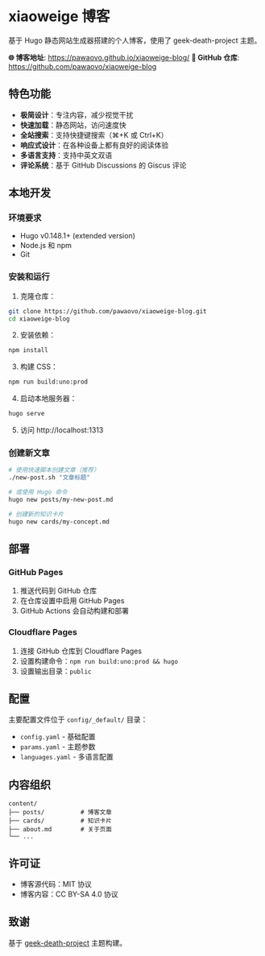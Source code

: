 # xiaoweige 博客

基于 Hugo 静态网站生成器搭建的个人博客，使用了 geek-death-project 主题。

**🌐 博客地址**: https://pawaovo.github.io/xiaoweige-blog/
**📁 GitHub 仓库**: https://github.com/pawaovo/xiaoweige-blog

## 特色功能

- **极简设计**：专注内容，减少视觉干扰
- **快速加载**：静态网站，访问速度快
- **全站搜索**：支持快捷键搜索（⌘+K 或 Ctrl+K）
- **响应式设计**：在各种设备上都有良好的阅读体验
- **多语言支持**：支持中英文双语
- **评论系统**：基于 GitHub Discussions 的 Giscus 评论

## 本地开发

### 环境要求

- Hugo v0.148.1+ (extended version)
- Node.js 和 npm
- Git

### 安装和运行

1. 克隆仓库：
```bash
git clone https://github.com/pawaovo/xiaoweige-blog.git
cd xiaoweige-blog
```

2. 安装依赖：
```bash
npm install
```

3. 构建 CSS：
```bash
npm run build:uno:prod
```

4. 启动本地服务器：
```bash
hugo serve
```

5. 访问 http://localhost:1313

### 创建新文章

```bash
# 使用快速脚本创建文章（推荐）
./new-post.sh "文章标题"

# 或使用 Hugo 命令
hugo new posts/my-new-post.md

# 创建新的知识卡片
hugo new cards/my-concept.md
```

## 部署

### GitHub Pages

1. 推送代码到 GitHub 仓库
2. 在仓库设置中启用 GitHub Pages
3. GitHub Actions 会自动构建和部署

### Cloudflare Pages

1. 连接 GitHub 仓库到 Cloudflare Pages
2. 设置构建命令：`npm run build:uno:prod && hugo`
3. 设置输出目录：`public`

## 配置

主要配置文件位于 `config/_default/` 目录：

- `config.yaml` - 基础配置
- `params.yaml` - 主题参数
- `languages.yaml` - 多语言配置

## 内容组织

```
content/
├── posts/          # 博客文章
├── cards/          # 知识卡片
├── about.md        # 关于页面
└── ...
```

## 许可证

- 博客源代码：MIT 协议
- 博客内容：CC BY-SA 4.0 协议

## 致谢

基于 [geek-death-project](https://github.com/BigCoke233/geek-death-project) 主题构建。
